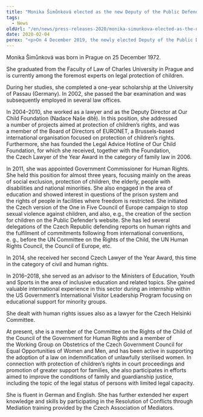 ```yaml
---
title: "Monika Šimůnková elected as the new Deputy of the Public Defender of Rights"
tags:
  - News
oldUrl: "/en/news/press-releases-2020/monika-simunkova-elected-as-the-new-deputy-of-the-public-defender-of-rights/"
date: 2020-02-04
perex: "<p>On 4 December 2019, the newly elected Deputy of the Public Defender of Rights Monika Šimůnková took her office. The current Ombudswoman Anna Šabatová entrusted Ms. Šimůnková with the concrete agendas on 9 January. Ms. Šimůnková will deal with the cases and issues from the areas of the protection of children’s rights, environmental law, building law, issues concerning the transportation, law on administrative delicts, tax law, and the right to information.</p>"
---
```


<!-- imported from the old website -->

<p>Monika Šimůnková was born in Prague on 25 December 1972.</p> <p>She graduated from the Faculty of Law of Charles University in Prague and is currently among the foremost experts on legal protection of children.</p> <p>During her studies, she completed a one-year scholarship at the University of Passau (Germany). In 2002, she passed the bar examination and was subsequently employed in several law offices.</p> <p>In 2004–2010, she worked as a lawyer and as the Deputy Director at Our Child Foundation (Nadace Naše dítě). In this position, she addressed a number of projects aimed at protection of children’s rights, and was a member of the Board of Directors of EURONET, a Brussels-based international organisation focused on protection of children’s rights. Furthermore, she has founded the Legal Advice Hotline of Our Child Foundation, for which she received, together with the Foundation, the Czech Lawyer of the Year Award in the category of family law in 2006.</p> <p>In 2011, she was appointed Government Commissioner for Human Rights. She held this position for almost three years, focusing mainly on the areas of social exclusion, protection of children, the elderly, people with disabilities and national minorities. She also engaged in the area of education and showed interest in questions of the prison system and the rights of people in facilities where freedom is restricted. She initiated the Czech version of the One in Five Council of Europe campaign to stop sexual violence against children, and also, e.g., the creation of the section for children on the Public Defender’s website. She has led several delegations of the Czech Republic defending reports on human rights and the fulfilment of commitments following from international conventions, e. g., before the UN Committee on the Rights of the Child, the UN Human Rights Council, the Council of Europe, etc. </p> <p>In 2014, she received her second Czech Lawyer of the Year Award, this time in the category of civil and human rights.</p> <p>In 2016–2018, she served as an advisor to the Ministers of Education, Youth and Sports in the area of inclusive education and related topics. She gained valuable international experience in this sector during an internship within the US Government’s International Visitor Leadership Program focusing on educational support for minority groups.</p> <p>She dealt with human rights issues also as a lawyer for the Czech Helsinki Committee.</p> <p>At present, she is a member of the Committee on the Rights of the Child of the Council of the Government for Human Rights and a member of the Working Group on Obstetrics of the Czech Government Council for Equal Opportunities of Women and Men, and has been active in supporting the adoption of a law on indemnification of unlawfully sterilised women. In connection with protection of children’s rights in court proceedings and promotion of greater support for families, she also participates in efforts aimed to improve the conditions of family and guardianship justice, including the topic of the legal status of persons with limited legal capacity.</p> <p>She is fluent in German and English. She has further extended her expert knowledge and skills by participating in the Resolution of Conflicts through Mediation training provided by the Czech Association of Mediators.</p>
